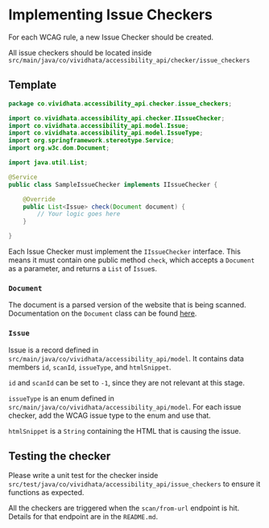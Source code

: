 # Implementing Issue Checkers

For each WCAG rule, a new Issue Checker should be created.

All issue checkers should be located inside 
`src/main/java/co/vividhata/accessibility_api/checker/issue_checkers`

## Template
```java
package co.vividhata.accessibility_api.checker.issue_checkers;

import co.vividhata.accessibility_api.checker.IIssueChecker;
import co.vividhata.accessibility_api.model.Issue;
import co.vividhata.accessibility_api.model.IssueType;
import org.springframework.stereotype.Service;
import org.w3c.dom.Document;

import java.util.List;

@Service
public class SampleIssueChecker implements IIssueChecker {

    @Override
    public List<Issue> check(Document document) {
        // Your logic goes here
    }

}
```

Each Issue Checker must implement the `IIssueChecker` interface.
This means it must contain one public method `check`, which accepts
a `Document` as a parameter, and returns a `List` of `Issue`s.

### `Document`
The document is a parsed version of the website that is being scanned.
Documentation on the `Document` class can be found [here](https://docs.oracle.com/javase/8/docs/api/org/w3c/dom/Document.html).

### `Issue`
Issue is a record defined in `src/main/java/co/vividhata/accessibility_api/model`.
It contains data members `id`, `scanId`, `issueType`, and `htmlSnippet`.

`id` and `scanId` can be set to `-1`, since they are not relevant at this stage.

`issueType` is an enum defined in `src/main/java/co/vividhata/accessibility_api/model`.
For each issue checker, add the WCAG issue type to the enum and use that.

`htmlSnippet` is a `String` containing the HTML that is causing the issue.

## Testing the checker
Please write a unit test for the checker inside
`src/test/java/co/vividhata/accessibility_api/issue_checkers`
to ensure it functions as expected.

All the checkers are triggered when the `scan/from-url` endpoint is hit.
Details for that endpoint are in the `README.md`.
